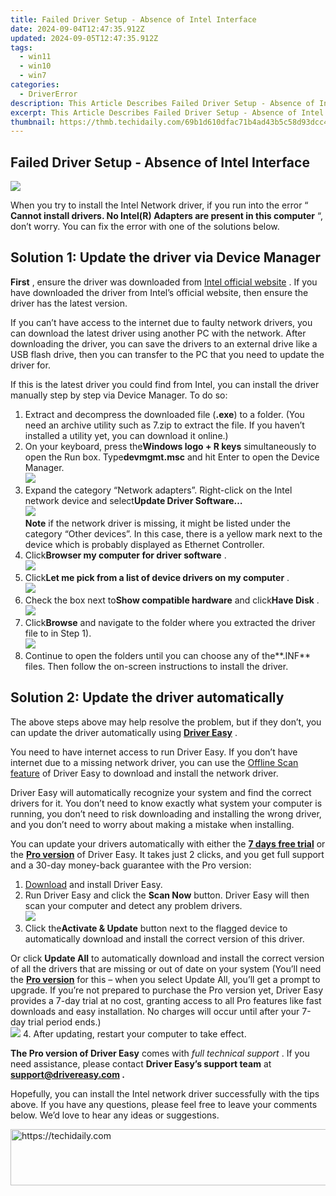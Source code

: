 ```yaml
---
title: Failed Driver Setup - Absence of Intel Interface
date: 2024-09-04T12:47:35.912Z
updated: 2024-09-05T12:47:35.912Z
tags:
  - win11
  - win10
  - win7
categories:
  - DriverError
description: This Article Describes Failed Driver Setup - Absence of Intel Interface
excerpt: This Article Describes Failed Driver Setup - Absence of Intel Interface
thumbnail: https://thmb.techidaily.com/69b1d610dfac71b4ad43b5c58d93dcc4f9582f39ed2f8ffdd69954aaaa5a12ae.jpg
---
```


## Failed Driver Setup - Absence of Intel Interface

![](https://images.drivereasy.com/wp-content/uploads/2018/11/img_5be110e744e15.jpg)

 When you try to install the Intel Network driver, if you run into the error “ **Cannot install drivers. No Intel(R) Adapters are present in this computer** “, don’t worry. You can fix the error with one of the solutions below.

## Solution 1: Update the driver via Device Manager

**First** , ensure the driver was downloaded from [Intel official website](https://www-ssl.intel.com/content/www/us/en/homepage.html) . If you have downloaded the driver from Intel’s official website, then ensure the driver has the latest version.

 If you can’t have access to the internet due to faulty network drivers, you can download the latest driver using another PC with the network. After downloading the driver, you can save the drivers to an external drive like a USB flash drive, then you can transfer to the PC that you need to update the driver for.

 If this is the latest driver you could find from Intel, you can install the driver manually step by step via Device Manager. To do so:

1. Extract and decompress the downloaded file (**.exe**) to a folder. (You need an archive utility such as 7.zip to extract the file. If you haven’t installed a utility yet, you can download it online.)
2. On your keyboard, press the**Windows logo + R keys** simultaneously to open the Run box. Type**devmgmt.msc** and hit Enter to open the Device Manager.  
![](https://www.drivereasy.com/wp-content/uploads/2015/11/run-devmgmt.msc_.jpg)
3. Expand the category “Network adapters”. Right-click on the Intel network device and select**Update Driver Software…**  
![](https://images.drivereasy.com/wp-content/uploads/2018/11/img_5be11a51c846d.jpg)  
**Note** if the network driver is missing, it might be listed under the category “Other devices”. In this case, there is a yellow mark next to the device which is probably displayed as Ethernet Controller.
4. Click**Browser my computer for driver software** .  
![](https://images.drivereasy.com/wp-content/uploads/2018/11/img_5be11a73cf24c.jpg)
5. Click**Let me pick from a list of device drivers on my computer** .  
![](https://images.drivereasy.com/wp-content/uploads/2018/11/img_5be11a8857ad7.jpg)
6. Check the box next to**Show compatible hardware** and click**Have Disk** .  
![](https://images.drivereasy.com/wp-content/uploads/2016/08/img_57c3e5e43700b.png)
7. Click**Browse**  and navigate to the folder where you extracted the driver file to in Step 1).  
![](https://images.drivereasy.com/wp-content/uploads/2016/08/img_57c3e66d00df9.png)
8. Continue to open the folders until you can choose any of the**.INF** files. Then follow the on-screen instructions to install the driver.

## Solution 2: Update the driver automatically

 The above steps above may help resolve the problem, but if they don’t, you can update the driver automatically using **[Driver Easy](https://tools.techidaily.com/drivereasy/download/)**  .

 You need to have internet access to run Driver Easy. If you don’t have internet due to a missing network driver, you can use the [Offline Scan feature](https://tools.techidaily.com/drivereasy/download/) of Driver Easy to download and install the network driver.

 Driver Easy will automatically recognize your system and find the correct drivers for it. You don’t need to know exactly what system your computer is running, you don’t need to risk downloading and installing the wrong driver, and you don’t need to worry about making a mistake when installing.

 You can update your drivers automatically with either the [**7 days free trial**](https://tools.techidaily.com/drivereasy/download/) or the [**Pro version**](https://tools.techidaily.com/drivereasy/download/) of Driver Easy. It takes just 2 clicks, and you get full support and a 30-day money-back guarantee with the Pro version:

1. [Download](https://tools.techidaily.com/drivereasy/download/) and install Driver Easy.
2. Run Driver Easy and click the **Scan Now** button. Driver Easy will then scan your computer and detect any problem drivers.  
![](https://www.drivereasy.com/wp-content/uploads/2020/10/6_0_scan-now.jpg)
3. Click the**Activate & Update** button next to the flagged device to automatically download and install the correct version of this driver.  

 Or click **Update All** to automatically download and install the correct version of all the drivers that are missing or out of date on your system (You’ll need the **[Pro version](https://tools.techidaily.com/drivereasy/download/)**  for this – when you select Update All, you’ll get a prompt to upgrade. If you’re not prepared to purchase the Pro version yet, Driver Easy provides a 7-day trial at no cost, granting access to all Pro features like fast downloads and easy installation. No charges will occur until after your 7-day trial period ends.)  
![](https://www.drivereasy.com/wp-content/uploads/2016/08/intel-wifi-wireless-adaper.png)
4. After updating, restart your computer to take effect.

**The Pro version of Driver Easy** comes with _full technical support_ . If you need assistance, please contact **Driver Easy’s support team** at **[support@drivereasy.com](https://bellelily.pxf.io/m5azgm) .**

 Hopefully, you can install the Intel network driver successfully with the tips above. If you have any questions, please feel free to leave your comments below. We’d love to hear any ideas or suggestions.

<ins class="adsbygoogle"
     style="display:block"
     data-ad-format="autorelaxed"
     data-ad-client="ca-pub-7571918770474297"
     data-ad-slot="1223367746"></ins>



<ins class="adsbygoogle"
     style="display:block"
     data-ad-client="ca-pub-7571918770474297"
     data-ad-slot="8358498916"
     data-ad-format="auto"
     data-full-width-responsive="true"></ins>





<!-- affiliate ads begin -->
<a href="https://aligracehair.sjv.io/c/5597632/1959778/19272" target="_top" id="1959778">
  <img src="//a.impactradius-go.com/display-ad/19272-1959778" border="0" alt="https://techidaily.com" width="728" height="90"/>
</a>
<img height="0" width="0" src="https://aligracehair.sjv.io/i/5597632/1959778/19272" style="position:absolute;visibility:hidden;" border="0" />
<!-- affiliate ads end -->